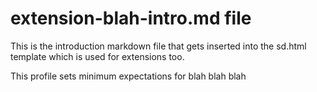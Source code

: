 # extension-blah-intro.md file

This is the introduction markdown file that gets inserted into the sd.html template which is used for extensions too.

This profile sets minimum expectations for blah blah blah
